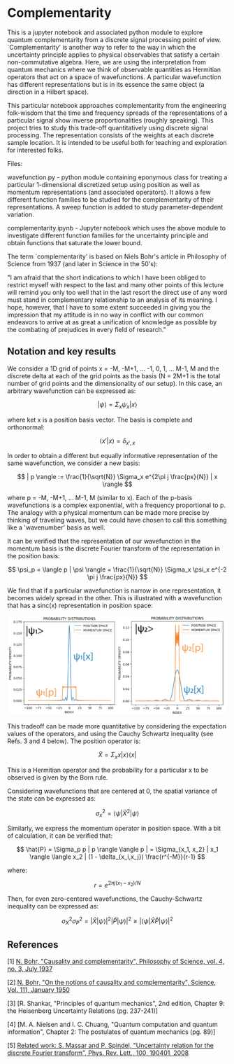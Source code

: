 # Complementarity

This is a jupyter notebook and associated python module to explore quantum complementarity from a discrete signal processing point of view. `Complementarity' is another way to refer to the way in which the uncertainty principle applies to physical observables that satisfy a certain non-commutative algebra. Here, we are using the interpretation from quantum mechanics where we think of observable quantities as Hermitian operators that act on a space of wavefunctions. A particular wavefunction has different representations but is in its essence the same object (a direction in a Hilbert space).

This particular notebook approaches complementarity from the engineering folk-wisdom that the time and frequency spreads of the representations of a particular signal show inverse proportionalities (roughly speaking). This project tries to study this trade-off quantitatively using discrete signal processing. The representation consists of the weights at each discrete sample location. It is intended to be useful both for teaching and exploration for interested folks. 

Files:

wavefunction.py - python module containing eponymous class for treating a particular 1-dimensional discretized setup using position as well as momentum representations (and associated operators). It allows a few different function families to be studied for the complementarity of their representations. A sweep function is added to study parameter-dependent variation.

complementarity.ipynb - Jupyter notebook which uses the above module to investigate different function families for the uncertainty principle and obtain functions that saturate the lower bound.

The term `complementarity' is based on Niels Bohr's article in Philosophy of Science from 1937 (and later in Science in the 50's):

"I am afraid that the short indications to which I have been obliged to restrict myself with respect to the last and many other points of this lecture will remind you only too well that in the last resort the direct use of any word must stand in complementary relationship to an analysis of its meaning. I hope, however, that I have to some extent succeeded in giving you the impression that my attitude is in no way in conflict with our common endeavors to arrive at as great a unification of knowledge as possible by the combating of prejudices in every field of research."

## Notation and key results

We consider a 1D grid of points x = -M, -M+1, ... -1, 0, 1, ... M-1, M and the discrete delta at each of the grid points as the basis (N = 2M+1 is the total number of grid points and the dimensionality of our setup). In this case, an arbitrary wavefunction can be expressed as:

$$ | \psi \rangle = \Sigma_x \psi_x | x \rangle $$

where ket x is a position basis vector. The basis is complete and orthonormal:

$$ \langle x' | x \rangle = \delta_{x',x} $$

In order to obtain a different but equally informative representation of the same wavefunction, we consider a new basis:

$$ | p \rangle := \frac{1}{\sqrt{N}} \Sigma_x e^{2\pi j \frac{px}{N}} | x \rangle $$

where p = -M, -M+1, ... M-1, M (similar to x). Each of the p-basis wavefunctions is a complex exponential, with a frequency proportional to p. The analogy with a physical momentum can be made more precise by thinking of traveling waves, but we could have chosen to call this something like a 'wavenumber' basis as well. 

It can be verified that the representation of our wavefunction in the momentum basis is the discrete Fourier transform of the representation in the position basis:

$$ \psi_p = \langle p | \psi \rangle = \frac{1}{\sqrt{N}} \Sigma_x \psi_x e^{-2 \pi j \frac{px}{N}} $$

We find that if a particular wavefunction is narrow in one representation, it becomes widely spread in the other. This is illustrated with a wavefunction that has a sinc(x) representation in position space:

![Wavefunctions illustrating the uncertainty tradeoff in position and momentum representations](20240521_illustration.png)

This tradeoff can be made more quantitative by considering the expectation values of the operators, and using the Cauchy Schwartz inequality (see Refs. 3 and 4 below). The position operator is:

$$ \hat{X} = \Sigma_x x | x \rangle \langle x | $$

This is a Hermitian operator and the probability for a particular x to be observed is given by the Born rule.

Considering wavefunctions that are centered at 0, the spatial variance of the state can be expressed as:

$$ \sigma_x^2 = \langle \psi | \hat{X}^2 | \psi \rangle $$

Similarly, we express the momentum operator in position space. With a bit of calculation, it can be verified that:

$$ \hat{P} = \Sigma_p p | p \rangle \langle p | = \Sigma_{x_1, x_2} | x_1 \rangle \langle x_2 | (1 - \delta_{x_i,x_j}) \frac{r^{-M}}{r-1} $$

where:

$$ r = e^{2 \pi j (x_1 - x_2) / N } $$

Then, for even zero-centered wavefunctions, the Cauchy-Schwartz inequality can be expressed as:

$$ \sigma_X^2 \sigma_P^2 = | \hat{X} | \psi \rangle |^2 | \hat{P} | \psi \rangle |^2 \ge | \langle \psi | \hat{X} \hat{P} | \psi \rangle |^2 $$



 



## References 

[1] [N. Bohr, "Causality and complementarity", Philosophy of Science, vol. 4, no. 3, July 1937](https://www.cambridge.org/core/journals/philosophy-of-science/article/abs/causality-and-complementarity/C193DEAB5C18330DD3739664761E8ECE)

[2] [N. Bohr, "On the notions of causality and complementarity", Science, Vol. 111, January 1950](https://www.science.org/doi/abs/10.1126/science.111.2873.51)

[3] [R. Shankar, "Principles of quantum mechanics", 2nd edition, Chapter 9: the Heisenberg Uncertainty Relations (pg. 237-241)]

[4] [M. A. Nielsen and I. C. Chuang, "Quantum computation and quantum information", Chapter 2: The postulates of quantum mechanics (pg. 89)]

[5] [Related work: S. Massar and P. Spindel, "Uncertainty relation for the discrete Fourier transform", Phys. Rev. Lett., 100, 190401, 2008](https://journals.aps.org/prl/abstract/10.1103/PhysRevLett.100.190401)

